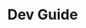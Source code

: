 ---
layout: topic
topic: development
title: Dev Guide
description: Guide to creating software at STSI
---